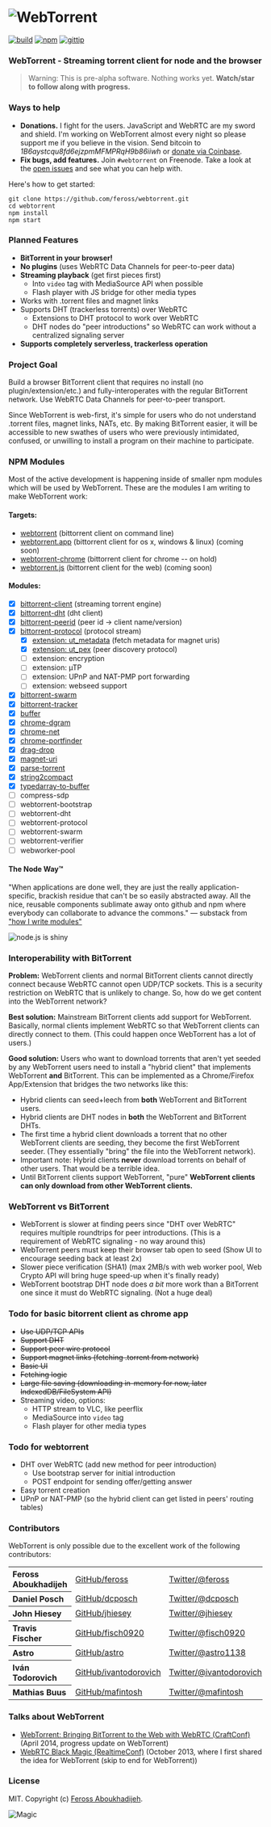 # ![WebTorrent](https://raw.github.com/feross/webtorrent/master/img/wordmark.png)
[![build](https://img.shields.io/travis/feross/webtorrent.svg)](https://travis-ci.org/feross/webtorrent)
[![npm](https://img.shields.io/npm/v/webtorrent.svg)](https://npmjs.org/package/webtorrent)
[![gittip](https://img.shields.io/gittip/feross.svg)](https://www.gittip.com/feross/)

### WebTorrent - Streaming torrent client for node and the browser

> Warning: This is pre-alpha software. Nothing works yet. **Watch/star to follow along with progress.**

### Ways to help

- **Donations.** I fight for the users. JavaScript and WebRTC are my sword and shield. I'm working on WebTorrent almost every night so please support me if you believe in the vision. Send bitcoin to *1B6aystcqu8fd6ejzpmMFMPRqH9b86iiwh* or [donate via Coinbase](https://coinbase.com/checkouts/7c683397e33166651dedfebee6fb0f96).
- **Fix bugs, add features.** Join `#webtorrent` on Freenode. Take a look at the [open issues](https://github.com/feross/webtorrent/issues?state=open) and see what you can help with.

Here's how to get started:

```
git clone https://github.com/feross/webtorrent.git
cd webtorrent
npm install
npm start
```

### Planned Features

- **BitTorrent in your browser!**
- **No plugins** (uses WebRTC Data Channels for peer-to-peer data)
- **Streaming playback** (get first pieces first)
  - Into `video` tag with MediaSource API when possible
  - Flash player with JS bridge for other media types
- Works with .torrent files and magnet links
- Supports DHT (trackerless torrents) over WebRTC
  - Extensions to DHT protocol to work over WebRTC
  - DHT nodes do "peer introductions" so WebRTC can work without a centralized signaling server
- **Supports completely serverless, trackerless operation**

### Project Goal

Build a browser BitTorrent client that requires no install (no plugin/extension/etc.) and fully-interoperates with the regular BitTorrent network. Use WebRTC Data Channels for peer-to-peer transport.

Since WebTorrent is web-first, it's simple for users who do not understand .torrent files, magnet links, NATs, etc. By making BitTorrent easier, it will be accessible to new swathes of users who were previously intimidated, confused, or unwilling to install a program on their machine to participate.

### NPM Modules

Most of the active development is happening inside of smaller npm modules which will be used by WebTorrent. These are the modules I am writing to make WebTorrent work:

#### Targets:
- [webtorrent](https://github.com/feross/webtorrent) (bittorrent client on command line)
- [webtorrent.app](https://github.com/feross/webtorrent.app) (bittorrent client for os x, windows & linux) (coming soon)
- [webtorrent-chrome](https://github.com/feross/webtorrent-chrome) (bittorrent client for chrome -- on hold)
- [webtorrent.js](https://github.com/feross/webtorrent.js) (bittorrent client for the web) (coming soon)

#### Modules:
- [x] [bittorrent-client](https://github.com/feross/bittorrent-client) (streaming torrent engine)
- [x] [bittorrent-dht](https://github.com/feross/bittorrent-dht) (dht client)
- [x] [bittorrent-peerid](https://github.com/fisch0920/bittorrent-peerid) (peer id -> client name/version)
- [x] [bittorrent-protocol](https://github.com/feross/bittorrent-protocol) (protocol stream)
  - [x] [extension: ut_metadata](https://github.com/feross/ut_metadata) (fetch metadata for magnet uris)
  - [x] [extension: ut_pex](https://github.com/fisch0920/ut_pex) (peer discovery protocol)
  - [ ] extension: encryption
  - [ ] extension: µTP
  - [ ] extension: UPnP and NAT-PMP port forwarding
  - [ ] extension: webseed support
- [x] [bittorrent-swarm](https://github.com/feross/bittorrent-swarm)
- [x] [bittorrent-tracker](https://github.com/feross/bittorrent-tracker)
- [x] [buffer](https://github.com/feross/buffer)
- [x] [chrome-dgram](https://github.com/feross/chrome-dgram)
- [x] [chrome-net](https://github.com/feross/chrome-net)
- [x] [chrome-portfinder](https://github.com/feross/chrome-portfinder)
- [x] [drag-drop](https://github.com/feross/drag-drop)
- [x] [magnet-uri](https://github.com/feross/magnet-uri)
- [x] [parse-torrent](https://github.com/feross/parse-torrent)
- [x] [string2compact](https://github.com/feross/string2compact)
- [x] [typedarray-to-buffer](https://github.com/feross/typedarray-to-buffer)
- [ ] compress-sdp
- [ ] webtorrent-bootstrap
- [ ] webtorrent-dht
- [ ] webtorrent-protocol
- [ ] webtorrent-swarm
- [ ] webtorrent-verifier
- [ ] webworker-pool

#### The Node Way&trade;

"When applications are done well, they are just the really application-specific, brackish residue that can't be so easily abstracted away. All the nice, reusable components sublimate away onto github and npm where everybody can collaborate to advance the commons." — substack from ["how I write modules"](http://substack.net/how_I_write_modules)

![node.js is shiny](http://feross.net/x/node2.gif)

### Interoperability with BitTorrent

**Problem:** WebTorrent clients and normal BitTorrent clients cannot directly connect because WebRTC cannot open UDP/TCP sockets. This is a security restriction on WebRTC that is unlikely to change. So, how do we get content into the WebTorrent network?

**Best solution:** Mainstream BitTorrent clients add support for WebTorrent. Basically, normal clients implement WebRTC so that WebTorrent clients can directly connect to them. (This could happen once WebTorrent has a lot of users.)

**Good solution:** Users who want to download torrents that aren't yet seeded by any WebTorrent users need to install a "hybrid client" that implements WebTorrent **and** BitTorrent. This can be implemented as a Chrome/Firefox App/Extension that bridges the two networks like this:

  - Hybrid clients can seed+leech from **both** WebTorrent and BitTorrent users.
  - Hybrid clients are DHT nodes in **both** the WebTorrent and BitTorrent DHTs.
  - The first time a hybrid client downloads a torrent that no other WebTorrent clients are seeding, they become the first WebTorrent seeder. (They essentially "bring" the file into the WebTorrent network).
  - Important note: Hybrid clients **never** download torrents on behalf of other users. That would be a terrible idea.
  - Until BitTorrent clients support WebTorrent, "pure" **WebTorrent clients can only download from other WebTorrent clients.**

### WebTorrent vs BitTorrent

- WebTorrent is slower at finding peers since "DHT over WebRTC" requires multiple roundtrips for peer introductions. (This is a requirement of WebRTC signaling - no way around this)
- WebTorrent peers must keep their browser tab open to seed (Show UI to encourage seeding back at least 2x)
- Slower piece verification (SHA1) (max 2MB/s with web worker pool, Web Crypto API will bring huge speed-up when it's finally ready)
- WebTorrent bootstrap DHT node does *a bit* more work than a BitTorrent one since it must do WebRTC signaling. (Not a huge deal)

### Todo for basic bitorrent client as chrome app

- ~~Use UDP/TCP APIs~~
- ~~Support DHT~~
- ~~Support peer wire protocol~~
- ~~Support magnet links (fetching .torrent from network)~~
- ~~Basic UI~~
- ~~Fetching logic~~
- ~~Large file saving (downloading in-memory for now, later IndexedDB/FileSystem API)~~
- Streaming video, options:
  - HTTP stream to VLC, like peerflix
  - MediaSource into `video` tag
  - Flash player for other media types

### Todo for webtorrent

- DHT over WebRTC (add new method for peer introduction)
  - Use bootstrap server for initial introduction
  - POST endpoint for sending offer/getting answer
- Easy torrent creation
- UPnP or NAT-PMP (so the hybrid client can get listed in peers' routing tables)

### Contributors

WebTorrent is only possible due to the excellent work of the following contributors:

<table><tbody>
<tr><th align="left">Feross Aboukhadijeh</th><td><a href="https://github.com/feross">GitHub/feross</a></td><td><a href="http://twitter.com/feross">Twitter/@feross</a></td></tr>
<tr><th align="left">Daniel Posch</th><td><a href="https://github.com/dcposch">GitHub/dcposch</a></td><td><a href="http://twitter.com/dcposch">Twitter/@dcposch</a></td></tr>
<tr><th align="left">John Hiesey</th><td><a href="https://github.com/jhiesey">GitHub/jhiesey</a></td><td><a href="http://twitter.com/jhiesey">Twitter/@jhiesey</a></td></tr>
<tr><th align="left">Travis Fischer</th><td><a href="https://github.com/fisch0920">GitHub/fisch0920</a></td><td><a href="http://twitter.com/fisch0920">Twitter/@fisch0920</a></td></tr>
<tr><th align="left">Astro</th><td><a href="https://github.com/astro">GitHub/astro</a></td><td><a href="http://twitter.com/astro1138">Twitter/@astro1138</a></td></tr>
<tr><th align="left">Iván Todorovich</th><td><a href="https://github.com/ivantodorovich">GitHub/ivantodorovich</a></td><td><a href="http://twitter.com/ivantodorovich">Twitter/@ivantodorovich</a></td></tr>
<tr><th align="left">Mathias Buus</th><td><a href="https://github.com/mafintosh">GitHub/mafintosh</a></td><td><a href="http://twitter.com/mafintosh">Twitter/@mafintosh</a></td></tr>
</tbody></table>

### Talks about WebTorrent

- [WebTorrent: Bringing BitTorrent to the Web with WebRTC (CraftConf)](https://www.youtube.com/watch?v=PT8s_IVWDgw) (April 2014, progress update on WebTorrent)
- [WebRTC Black Magic (RealtimeConf)](https://vimeo.com/77265280) (October 2013, where I first shared the idea for WebTorrent (skip to end for WebTorrent))

### License

MIT. Copyright (c) [Feross Aboukhadijeh](http://feross.org).

![Magic](https://raw.github.com/feross/webtorrent/master/img/logo.png)
